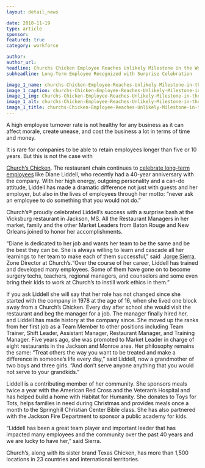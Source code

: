```yaml
---
layout: detail_news

date: 2018-11-19
type: article
sponsor:
featured: true
category: workforce

author:  
author_url:
headline: Churchs Chicken Employee Reaches Unlikely Milestone in the Workplace
subheadline: Long-Term Employee Recognized with Surprise Celebration

image_1_name: churchs-Chicken-Employee-Reaches-Unlikely-Milestone-in-the-Workplace-27226
image_1_caption: churchs-Chicken-Employee-Reaches-Unlikely-Milestone-in-the-Workplace-27226
image_1_img: Churchs-Chicken-Employee-Reaches-Unlikely-Milestone-in-the-Workplace-27226.png
image_1_alt: churchs-Chicken-Employee-Reaches-Unlikely-Milestone-in-the-Workplace-27226
image_1_title: churchs-Chicken-Employee-Reaches-Unlikely-Milestone-in-the-Workplace-27226
---
```


A high employee turnover rate is not healthy for any business as it can affect morale, create unease, and cost the business a lot in terms of time and money.

<!--more-->It is rare for companies to be able to retain employees longer than five or 10 years. But this is not the case with&nbsp;
[Church&rsquo;s Chicken](http://www.churchs.com/). The restaurant chain continues to 
[celebrate long-term employees](http://www.snacknation.com/guides/definitive-guide-employee-engagement/) like Diane Liddell, who recently had a 40-year anniversary with the company. With her high energy, outgoing personality and a can-do attitude, Liddell has made a dramatic difference not just with guests and her employer, but also in the lives of employees through her motto: &ldquo;never ask an employee to do something that you would not do.&rdquo;

Church&rsquo;s&reg;&nbsp;proudly celebrated Liddell&rsquo;s success with a surprise bash at the Vicksburg restaurant in Jackson, MS. All the Restaurant Managers in her market, family and the other Market Leaders from Baton Rouge and New Orleans joined to honor her accomplishments.

&ldquo;Diane is dedicated to her job and wants her team to be the same and be the best they can be. She is always willing to learn and cascade all her learnings to her team to make each of them successful,&rdquo; said&nbsp;
[Jorge Sierra](https://www.linkedin.com/in/jorge-sierra-692181a8), Zone Director at&nbsp;Church&rsquo;s.&ldquo;Over the course of her career, Liddell has trained and developed many employees. Some of them have gone on to become surgery techs, teachers, regional managers, and counselors and some even bring their kids to work at&nbsp;Church&rsquo;s&nbsp;to instill work ethics in them.&rdquo;

If you ask Liddell she will say that her role has not changed since she started with the company in 1978 at the age of 16, when she lived one block away from a&nbsp;Church&rsquo;s Chicken.&nbsp;Every day after school she would visit the restaurant and beg the manager for a job. The manager finally hired her, and Liddell has made history at the company since. She moved up the ranks from her first job as a Team Member to other positions including Team Trainer, Shift Leader, Assistant Manager, Restaurant Manager, and Training Manager. Five years ago, she was promoted to Market Leader in charge of eight restaurants in the Jackson and Monroe area. Her philosophy remains the same: &ldquo;Treat others the way you want to be treated and make a difference in someone&rsquo;s life every day,&rdquo; said Liddell, now a grandmother of two boys and three girls. &ldquo;And don&rsquo;t serve anyone anything that you would not serve to your grandkids.&rdquo;

Liddell is a contributing member of her community. She sponsors meals twice a year with the American Red Cross and the Veteran&rsquo;s Hospital and has helped build a home with Habitat for Humanity. She donates to Toys for Tots, helps families in need during Christmas and provides meals once a month to the Springhill Christian Center Bible class. She has also partnered with the Jackson Fire Department to sponsor a public academy for kids.

&ldquo;Liddell has been a great team player and important leader that has impacted many employees and the community over the past 40 years and we are lucky to have her,&rdquo; said Sierra.

Church&rsquo;s, along with its sister brand Texas Chicken, has more than 1,500 locations in 23 countries and international territories.